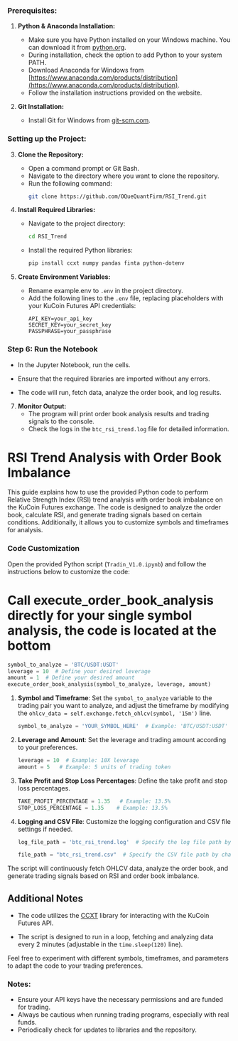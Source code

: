 ### Prerequisites:


1. **Python & Anaconda Installation:**
   - Make sure you have Python installed on your Windows machine. You can download it from [python.org](https://www.python.org/downloads/windows/).
   - During installation, check the option to add Python to your system PATH.
   - Download Anaconda for Windows from [https://www.anaconda.com/products/distribution](https://www.anaconda.com/products/distribution).
   - Follow the installation instructions provided on the website.

2. **Git Installation:**
   - Install Git for Windows from [git-scm.com](https://git-scm.com/download/win).

### Setting up the Project:

3. **Clone the Repository:**
   - Open a command prompt or Git Bash.
   - Navigate to the directory where you want to clone the repository.
   - Run the following command:
     ```bash
     git clone https://github.com/OQueQuantFirm/RSI_Trend.git
     ```

4. **Install Required Libraries:**
   - Navigate to the project directory:
     ```bash
     cd RSI_Trend
     ```
   - Install the required Python libraries:
     ```bash
     pip install ccxt numpy pandas finta python-dotenv
     ```

5. **Create Environment Variables:**
   - Rename example.env to `.env` in the project directory.
   - Add the following lines to the `.env` file, replacing placeholders with your KuCoin Futures API credentials:
     ```plaintext
     API_KEY=your_api_key
     SECRET_KEY=your_secret_key
     PASSPHRASE=your_passphrase
     ```

### Step 6: Run the Notebook

   - In the Jupyter Notebook, run the cells.

   - Ensure that the required libraries are imported without any errors.

   - The code will run, fetch data, analyze the order book, and log results.


7. **Monitor Output:**
   - The program will print order book analysis results and trading signals to the console.
   - Check the logs in the `btc_rsi_trend.log` file for detailed information.


# RSI Trend Analysis with Order Book Imbalance

This guide explains how to use the provided Python code to perform Relative Strength Index (RSI) trend analysis with order book imbalance on the KuCoin Futures exchange. The code is designed to analyze the order book, calculate RSI, and generate trading signals based on certain conditions. Additionally, it allows you to customize symbols and timeframes for analysis.

### Code Customization

Open the provided Python script (`Tradin_V1.0.ipynb`) and follow the instructions below to customize the code:

# Call execute_order_book_analysis directly for your single symbol analysis, the code is located at the bottom

   ```python
   symbol_to_analyze = 'BTC/USDT:USDT'
   leverage = 10  # Define your desired leverage
   amount = 1  # Define your desired amount
   execute_order_book_analysis(symbol_to_analyze, leverage, amount)
   ```

1. **Symbol and Timeframe**: Set the `symbol_to_analyze` variable to the trading pair you want to analyze, and adjust the timeframe by modifying the `ohlcv_data = self.exchange.fetch_ohlcv(symbol, '15m')` line.

   ```python
   symbol_to_analyze = 'YOUR_SYMBOL_HERE'  # Example: 'BTC/USDT:USDT'
   ```

2. **Leverage and Amount**: Set the leverage and trading amount according to your preferences.

   ```python
   leverage = 10  # Example: 10X leverage
   amount = 5   # Example: 5 units of trading token
   ```

3. **Take Profit and Stop Loss Percentages**: Define the take profit and stop loss percentages.

   ```python
   TAKE_PROFIT_PERCENTAGE = 1.35   # Example: 13.5%
   STOP_LOSS_PERCENTAGE = 1.35    # Example: 13.5%
   ```

4. **Logging and CSV File**: Customize the logging configuration and CSV file settings if needed.

   ```python
   log_file_path = 'btc_rsi_trend.log'  # Specify the log file path by changing the symbol name
   ```

   ```python
   file_path = "btc_rsi_trend.csv"  # Specify the CSV file path by changing the symbol name
   ```

The script will continuously fetch OHLCV data, analyze the order book, and generate trading signals based on RSI and order book imbalance.

## Additional Notes

- The code utilizes the [CCXT](https://github.com/ccxt/ccxt) library for interacting with the KuCoin Futures API.

- The script is designed to run in a loop, fetching and analyzing data every 2 minutes (adjustable in the `time.sleep(120)` line).

Feel free to experiment with different symbols, timeframes, and parameters to adapt the code to your trading preferences.

### Notes:
- Ensure your API keys have the necessary permissions and are funded for trading.
- Always be cautious when running trading programs, especially with real funds.
- Periodically check for updates to libraries and the repository.

